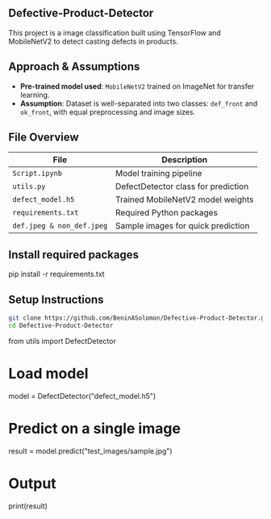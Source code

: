 ## Defective-Product-Detector
This project is a image classification built using TensorFlow and MobileNetV2 to detect casting defects in products. 

## Approach & Assumptions

- **Pre-trained model used**: `MobileNetV2` trained on ImageNet for transfer learning.
- **Assumption**: Dataset is well-separated into two classes: `def_front` and `ok_front`, with equal preprocessing and image sizes.

## File Overview
| File                           | Description                                   |
| -------------------------------| --------------------------------------------- |
| `Script.ipynb`                 | Model training pipeline                       |
| `utils.py`                     | DefectDetector class for prediction           |
| `defect_model.h5`              | Trained MobileNetV2 model weights             |
| `requirements.txt`             | Required Python packages                      |
| `def.jpeg & non_def.jpeg`      | Sample images for quick prediction            |

## Install required packages
pip install -r requirements.txt


## Setup Instructions
```bash
git clone https://github.com/BeninASolomon/Defective-Product-Detector.git
cd Defective-Product-Detector
```

from utils import DefectDetector
# Load model
model = DefectDetector("defect_model.h5")
# Predict on a single image
result = model.predict("test_images/sample.jpg")
# Output
print(result) 


